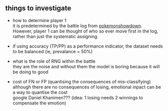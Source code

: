 ## things to investigate 
- how to determine player 1  
it is predetermined by the battle log from <a href='https://pokemonshowdown.com/'>pokemonshowdown</a>.  
However, player 1 can be thought of who so ever move first in the log, rather than just the systematic assigning. 

- if using accuracy (TP/PP) as a performance indicator, the dataset needs to be balanced (ie, prevalance = 50%)

- what is the role of RNG within the battle  
they are the noise and without them the model is boring because it will be doing to good

- cost of FN or FP (quantising the consequences of mis-classifying)  
although there are no consequences of losing, emotional inpact can be a way to quantise the cost  
google Daniel Khanimen??? (idea: 1 losing needs 2 winnings to compensate the emotion)

## 